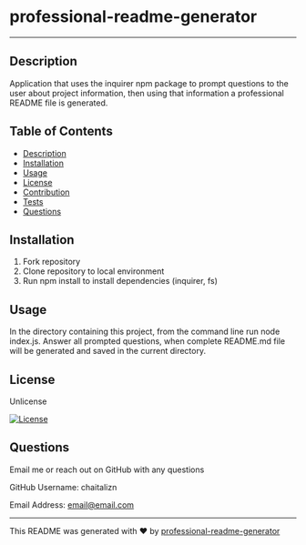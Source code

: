 
  # professional-readme-generator

  ---

  ## Description
  Application that uses the inquirer npm package to prompt questions to the user about project information, then using that information a professional README file is generated.

  ## Table of Contents
  * [Description](#description)
  * [Installation](#installation)
  * [Usage](#usage)
  * [License](#license)
  * [Contribution](#contribution)
  * [Tests](#tests)
  * [Questions](#questions)
  
  ## Installation
  1. Fork repository
  2. Clone repository to local environment
  3. Run npm install to install dependencies (inquirer, fs)

  ## Usage
  In the directory containing this project, from the command line run node index.js. Answer all prompted questions, when complete README.md file will be generated and saved in the current directory. 

  ## License
  Unlicense
  
  [![License](https://img.shields.io/badge/License-Unlicense-blue)](http://unlicense.org/)

  ## Questions
  Email me or reach out on GitHub with any questions

  GitHub Username: chaitalizn

  Email Address: email@email.com

  ----

  This README was generated with ❤️ by [professional-readme-generator](https://github.com/chaitalizn/professional-readme-generator)
